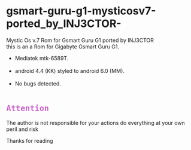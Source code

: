 # gsmart-guru-g1-mysticosv7-ported_by_INJ3CTOR-<br>
Mystic Os v.7 Rom for Gsmart Guru G1 ported by INJ3CTOR<br>
this is an a Rom for Gigabyte Gsmart Guru G1.<br>
<ul>
<li>Mediatek mtk-6589T.</li><br>
<li>android 4.4 (KK) styled to android 6.0 (MM).</li><br>
<li>No bugs detected.</li><br>
</ul>

<h2 style="font-family: monospace; color: #cd66cc">Attention</h2>
<p>The author is not responsible for your actions do everything at your own peril and risk</p>
<p>Thanks for reading</p>
